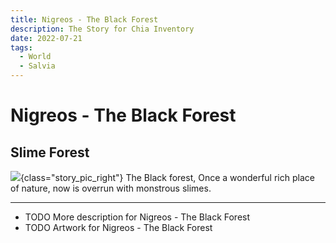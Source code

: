 ```yaml
---
title: Nigreos - The Black Forest
description: The Story for Chia Inventory
date: 2022-07-21
tags:
  - World
  - Salvia
---
```


# Nigreos - The Black Forest

## Slime Forest
![](https://pbs.twimg.com/media/FXvtsLjaUAABMyx?format=png&name=small){class="story_pic_right"}
The Black forest, Once a wonderful rich place of nature, now is overrun with monstrous slimes.

<hr style="clear:both">

- TODO More description for Nigreos - The Black Forest
- TODO Artwork for Nigreos - The Black Forest